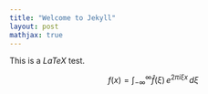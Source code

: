 ```yaml
---
title: "Welcome to Jekyll"
layout: post
mathjax: true
---
```


This is a $LaTeX$ test.

```math
f(x) = \int_{-\infty}^\infty
    \hat f(\xi)\,e^{2 \pi i \xi x}
    \,d\xi
```
